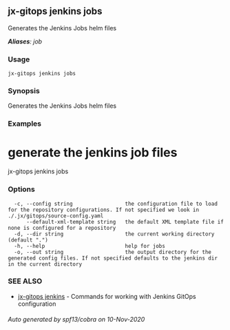 ## jx-gitops jenkins jobs

Generates the Jenkins Jobs helm files

***Aliases**: job*

### Usage

```
jx-gitops jenkins jobs
```

### Synopsis

Generates the Jenkins Jobs helm files

### Examples

  # generate the jenkins job files
  jx-gitops jenkins jobs

### Options

```
  -c, --config string                 the configuration file to load for the repository configurations. If not specified we look in ./.jx/gitops/source-config.yaml
      --default-xml-template string   the default XML template file if none is configured for a repository
  -d, --dir string                    the current working directory (default ".")
  -h, --help                          help for jobs
  -o, --out string                    the output directory for the generated config files. If not specified defaults to the jenkins dir in the current directory
```

### SEE ALSO

* [jx-gitops jenkins](jx-gitops_jenkins.md)	 - Commands for working with Jenkins GitOps configuration

###### Auto generated by spf13/cobra on 10-Nov-2020
